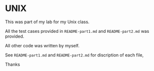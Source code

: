# UNIX

This was part of my lab for my Unix class.

All the test cases provided in `README-part1.md` and `README-part2.md` was provided.

All other code was written by myself.

See `README-part1.md` and `README-part2.md` for discription of each file,

Thanks
